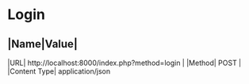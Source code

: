 # Login
|Name|Value|
---------------------------------------------------
|URL| http://localhost:8000/index.php?method=login |
|Method| POST |
|Content Type| application/json 
